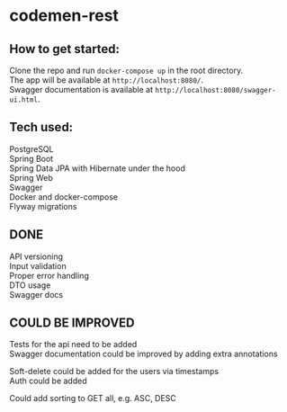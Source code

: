 # codemen-rest

## How to get started:

Clone the repo and run `docker-compose up` in the root directory.<br>
The app will be available at `http://localhost:8080/`.<br>
Swagger documentation is available at `http://localhost:8080/swagger-ui.html`.<br>

## Tech used:
PostgreSQL<br>
Spring Boot<br>
Spring Data JPA with Hibernate under the hood<br>
Spring Web<br>
Swagger<br>
Docker and docker-compose<br>
Flyway migrations<br>

## DONE
API versioning<br>
Input validation<br>
Proper error handling<br>
DTO usage<br>
Swagger docs<br>

## COULD BE IMPROVED
Tests for the api need to be added<br>
Swagger documentation could be improved by adding extra annotations<br>

Soft-delete could be added for the users via timestamps<br>
Auth could be added<br>

Could add sorting to GET all, e.g. ASC, DESC<br>